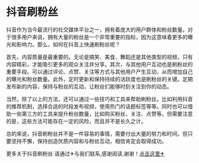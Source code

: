 # 抖音刷粉丝

抖音作为当今最流行的社交媒体平台之一，拥有着庞大的用户群体和粉丝数量。对于很多用户来说，拥有大量的粉丝是一个非常重要的指标，因为这意味着更多的曝光和影响力。那么，如何在抖音上快速刷粉丝呢？

首先，内容质量是最重要的。无论是搞笑、美食、舞蹈还是其他类型的视频，只有内容精彩，才能吸引更多的观众关注并分享。其次，与其他用户互动也是刷粉丝的重要手段。可以通过评论、点赞、关注等方式与其他用户产生互动，从而增加自己的曝光和粉丝数量。此外，定时更新和保持持续的活跃度也是刷粉丝的关键。定期发布新的内容，保持与粉丝的互动，让粉丝们能够时刻关注到你的动态。

当然，除了以上的方法，还可以通过一些技巧和工具来帮助刷粉丝。比如利用抖音的推荐机制，选择合适的时段发布视频，使用热门的话题标签等等。同时也可以借助一些第三方的工具来提升粉丝数量，比如购买粉丝、关注、点赞等。但需要注意的是，这些方法可能存在一定的风险，而且并不是长久之计。

总的来说，抖音刷粉丝并不是一件容易的事情，需要付出大量的努力和时间。但只要坚持不懈，保持创造优质内容和与粉丝互动，相信肯定会取得成功。

更多关于抖音刷粉丝 请通过✈与我们联系,感谢阅读,谢谢！[点击这里✈](https://t.me/sjlmbot)
